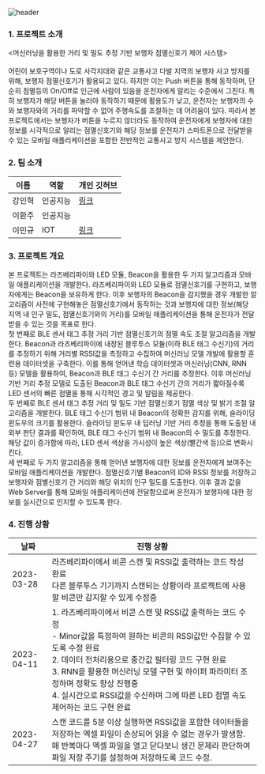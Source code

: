 ![header](https://capsule-render.vercel.app/api?type=waving&color=0000cc&height=300&section=header&text=Capstone%20Design&fontSize=90&fontColor=ffff)
### 1. 프로젝트 소개
<머신러닝을 활용한 거리 및 밀도 추정 기반 보행자 점멸신호기 제어 시스템><br><br>
어린이 보호구역이나 도로 사각지대와 같은 교통사고 다발 지역의 보행자 사고 방지를 위해, 보행자 점멸신호기가 활용되고 있다. 하지만 이는 Push 버튼을 통해 동작하며, 단순히 점멸등의 On/Off로 인근에 사람이 있음을 운전자에게 알리는 수준에서 그친다. 특히 보행자가 해당 버튼을 눌러야 동작하기 때문에 활용도가 낮고, 운전자는 보행자의 수와 보행자와의 거리를 파악할 수 없어 주행속도를 조절하는 데 어려움이 있다.
따라서 본 프로젝트에서는 보행자가 버튼을 누르지 않더라도 동작하여 운전자에게 보행자에 대한 정보를 시각적으로 알리는 점멸신호기와 해당 정보를 운전자가 스마트폰으로 전달받을 수 있는 모바일 애플리케이션을 포함한 전반적인 교통사고 방지 시스템을 제안한다.

### 2. 팀 소개

|이름|역할|개인 깃허브|
|-|-|-|
|강인혁|인공지능|[링크](https://github.com/InhyeokKang)|
|이환주|인공지능|
|이민규|IOT|[링크](https://github.com/LEEMINGYUU)|

### 3. 프로젝트 개요

본 프로젝트는 라즈베리파이와 LED 모듈, Beacon을 활용한 두 가지 알고리즘과 모바일 애플리케이션을 개발한다. 라즈베리파이와 LED 모듈로 점멸신호기를 구현하고, 보행자에게는 Beacon을 보유하게 한다. 이후 보행자의 Beacon을 감지했을 경우 개발한 알고리즘이 사전에 구현해놓은 점멸신호기에서 동작하는 것과 보행자에 대한 정보(해당 지역 내 인구 밀도, 점멸신호기와의 거리)를 모바일 애플리케이션을 통해 운전자가 전달받을 수 있는 것을 목표로 한다.<br>
첫 번째로 BLE 센서 태그 추정 거리 기반 점멸신호기의 점멸 속도 조절 알고리즘을 개발한다. Beacon과 라즈베리파이에 내장된 블루투스 모듈(이하 BLE 태그 수신기)의 거리를 추정하기 위해 거리별 RSSI값을 측정하고 수집하여 머신러닝 모델 개발에 활용할 훈련용 데이터셋을 구축한다. 이를 통해 얻어낸 학습 데이터셋과 머신러닝(CNN, RNN 등) 모델을 활용하여, Beacon과 BLE 태그 수신기 간 거리를 추정한다. 이후 머신러닝 기반 거리 추정 모델로 도출된 Beacon과 BLE 태그 수신기 간의 거리가 짧아질수록 LED 센서의 빠른 점멸을 통해 시각적인 경고 및 알림을 제공한다.<br>
두 번째로 BLE 센서 태그 추정 거리 및 밀도 기반 점멸신호기 점멸 색상 및 밝기 조절 알고리즘을 개발한다. BLE 태그 수신기 범위 내 Beacon의 정확한 감지를 위해, 슬라이딩 윈도우의 크기를 활용한다. 슬라이딩 윈도우 내 딥러닝 기반 거리 추정을 통해 도출된 내외부 판단 결과를 확인하여, BLE 태그 수신기 범위 내 Beacon의 수 밀도를 추정한다. 해당 값이 증가함에 따라, LED 센서 색상을 가시성이 높은 색상(빨간색 등)으로 변화시킨다.<br>
세 번째로 두 가지 알고리즘을 통해 얻어낸 보행자에 대한 정보를 운전자에게 보여주는 모바일 애플리케이션을 개발한다. 점멸신호기별 Beacon의 ID와 RSSI 정보를 저장하고 보행자와 점별신호기 간 거리와 해당 위치의 인구 밀도를 도출한다. 이후 결과 값을 Web Server를 통해 모바일 애플리케이션에 전달함으로써 운전자가 보행자에 대한 정보를 실시간으로 인지할 수 있도록 한다.

### 4. 진행 상황

|날짜|진행 상황
|-|-|
|2023-03-28|라즈베리파이에서 비콘 스캔 및 RSSI값 출력하는 코드 작성 완료<br>다른 블루투스 기기까지 스캔되는 상황이라 프로젝트에 사용할 비콘만 감지할 수 있게 수정중|
|2023-04-11|1. 라즈베리파이에서 비콘 스캔 및 RSSI값 출력하는 코드 수정<br>- Minor값을 특정하여 원하는 비콘의 RSSI값만 수집할 수 있도록 수정 완료<br>2. 데이터 전처리용으로 중간값 필터링 코드 구현 완료<br>3. RNN을 활용한 머신러닝 모델 구현 및 하이퍼 파라미터 조정하며 정확도 향상 진행중<br>4. 실시간으로 RSSI값을 수신하며 그에 따른 LED 점멸 속도 제어하는 코드 구현 완료|
|2023-04-27|스캔 코드를 5분 이상 실행하면 RSSI값을 포함한 데이터들을 저장하는 엑셀 파일이 손상되어 읽을 수 없는 경우가 발생함. 매 반복마다 엑셀 파일을 열고 닫다보니 생긴 문제라 판단하여 파일 저장 주기를 설정하여 저장하도록 코드 수정. |
